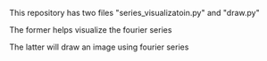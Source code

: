 This repository has two files "series_visualizatoin.py" and "draw.py"

The former helps visualize the fourier series

The latter will draw an image using fourier series
